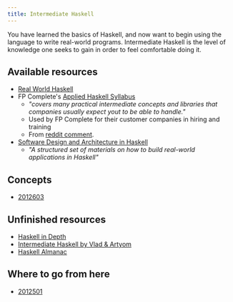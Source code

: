 ```yaml
---
title: Intermediate Haskell
---
```


You have learned the basics of Haskell, and now want to begin using the language to write real-world programs. Intermediate Haskell is the level of knowledge one seeks to gain in order to feel comfortable doing it.

## Available resources 

* [Real World Haskell](http://book.realworldhaskell.org/)
* FP Complete's [Applied Haskell Syllabus](https://tech.fpcomplete.com/haskell/syllabus)
  * *"covers many practical intermediate concepts and libraries that companies usually expect yout to be able to handle."* 
  * Used by FP Complete for their customer companies in hiring and training
  * From [reddit comment](https://old.reddit.com/r/haskell/comments/fyyia7/which_major_code_bases_should_i_study_to_better/fn2zlzu/).
* [Software Design and Architecture in Haskell](https://github.com/graninas/software-design-in-haskell)
  * *"A structured set of materials on how to build real-world applications in Haskell"*

## Concepts

* [2012603](z://effect-systems)

## Unfinished resources 

* [Haskell in Depth](https://www.manning.com/books/haskell-in-depth)
* [Intermediate Haskell by Vlad & Artyom](https://intermediatehaskell.com/)
* [Haskell Almanac](https://lorepub.com/product/cookbook)

## Where to go from here 

* [2012501](z://ghc-user-guide)
